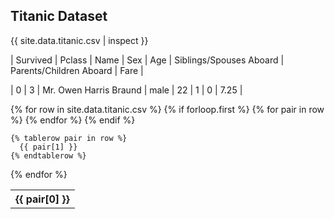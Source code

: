 ## Titanic Dataset

{{ site.data.titanic.csv | inspect }}

| Survived | Pclass | Name | Sex | Age | Siblings/Spouses Aboard | Parents/Children Aboard | Fare |

| 0 |	3 |	Mr. Owen Harris Braund |	male	| 22 | 1	| 0	| 7.25 | 



<table>
  {% for row in site.data.titanic.csv %}
    {% if forloop.first %}
    <tr>
      {% for pair in row %}
        <th>{{ pair[0] }}</th>
      {% endfor %}
    </tr>
    {% endif %}

    {% tablerow pair in row %}
      {{ pair[1] }}
    {% endtablerow %}
  {% endfor %}
</table>
